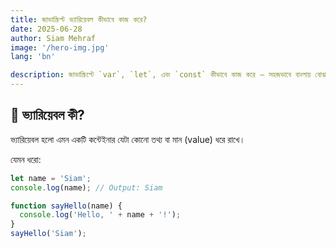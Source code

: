 ```yaml
---
title: জাভাস্ক্রিপ্ট ভ্যারিয়েবল কীভাবে কাজ করে?
date: 2025-06-28
author: Siam Mehraf
image: '/hero-img.jpg'
lang: 'bn'

description: জাভাস্ক্রিপ্টে `var`, `let`, এবং `const` কীভাবে কাজ করে — সহজভাবে বাংলায় বোঝানো হলো।
---
```


## 🔰 ভ্যারিয়েবল কী?

ভ্যারিয়েবল হলো এমন একটি কন্টেইনার যেটা কোনো তথ্য বা মান (value) ধরে রাখে।

যেমন ধরো:

```js
let name = 'Siam';
console.log(name); // Output: Siam
```

```js
function sayHello(name) {
  console.log('Hello, ' + name + '!');
}
sayHello('Siam');
```
